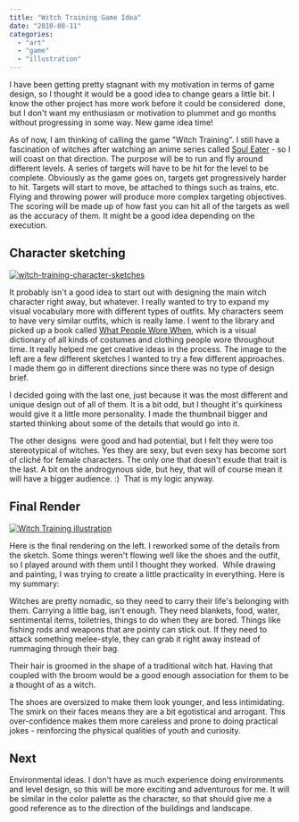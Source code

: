 ```yaml
---
title: "Witch Training Game Idea"
date: "2010-08-11"
categories: 
  - "art"
  - "game"
  - "illustration"
---
```


I have been getting pretty stagnant with my motivation in terms of game design, so I thought it would be a good idea to change gears a little bit. I know the other project has more work before it could be considered  done, but I don't want my enthusiasm or motivation to plummet and go months without progressing in some way. New game idea time!

As of now, I am thinking of calling the game "Witch Training". I still have a fascination of witches after watching an anime series called [Soul Eater](http://en.wikipedia.org/wiki/Soul_Eater_%28manga%29) - so I will coast on that direction. The purpose will be to run and fly around different levels. A series of targets will have to be hit for the level to be complete. Obviously as the game goes on, targets get progressively harder to hit. Targets will start to move, be attached to things such as trains, etc. Flying and throwing power will produce more complex targeting objectives. The scoring will be made up of how fast you can hit all of the targets as well as the accuracy of them. It might be a good idea depending on the execution.

## Character sketching

[![](/images/witch-training-character-sketches.jpg "witch-training-character-sketches")](http://blog.scottpetrovic.com/wp-content/uploads/2010/08/witch-training-character-sketches.jpg)

It probably isn't a good idea to start out with designing the main witch character right away, but whatever. I really wanted to try to expand my visual vocabulary more with different types of outfits. My characters seem to have very similar outfits, which is really lame. I went to the library and picked up a book called [What People Wore When](http://www.amazon.com/What-People-Wore-When-Illustrated/dp/0312383215), which is a visual dictionary of all kinds of costumes and clothing people wore throughout time. It really helped me get creative ideas in the process. The image to the left are a few different sketches I wanted to try a few different approaches.  I made them go in different directions since there was no type of design brief.

I decided going with the last one, just because it was the most different and unique design out of all of them. It is a bit odd, but I thought it's quirkiness would give it a little more personality. I made the thumbnail bigger and started thinking about some of the details that would go into it.

The other designs  were good and had potential, but I felt they were too stereotypical of witches. Yes they are sexy, but even sexy has become sort of cliché for female characters. The only one that doesn't exude that trait is the last. A bit on the androgynous side, but hey, that will of course mean it will have a bigger audience. :)  That is my logic anyway.

## Final Render

[![Witch Training illustration](/images/witch-training-char1.jpg "Witch Training illustration")](http://blog.scottpetrovic.com/wp-content/uploads/2010/08/witch-training-char1.jpg)

Here is the final rendering on the left. I reworked some of the details from the sketch. Some things weren't flowing well like the shoes and the outfit, so I played around with them until I thought they worked.  While drawing and painting, I was trying to create a little practicality in everything. Here is my summary:

Witches are pretty nomadic, so they need to carry their life's belonging with them. Carrying a little bag, isn't enough. They need blankets, food, water, sentimental items, toiletries, things to do when they are bored. Things like fishing rods and weapons that are pointy can stick out. If they need to attack something melee-style, they can grab it right away instead of rummaging through their bag.

Their hair is groomed in the shape of a traditional witch hat. Having that coupled with the broom would be a good enough association for them to be a thought of as a witch.

The shoes are oversized to make them look younger, and less intimidating. The smirk on their faces means they are a bit egotistical and arrogant. This over-confidence makes them more careless and prone to doing practical jokes - reinforcing the physical qualities of youth and curiosity.

## Next

Environmental ideas. I don't have as much experience doing environments and level design, so this will be more exciting and adventurous for me. It will be similar in the color palette as the character, so that should give me a good reference as to the direction of the buildings and landscape.

